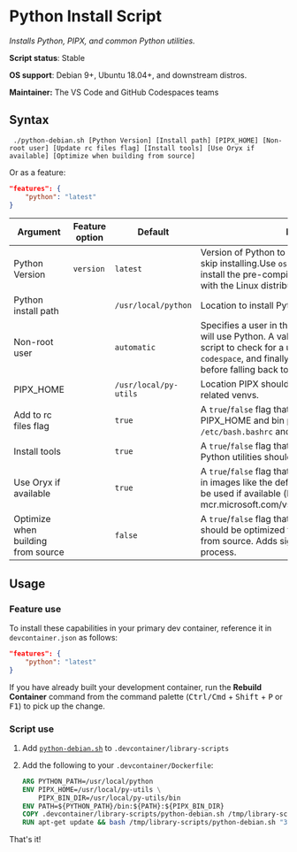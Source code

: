 # Python Install Script

*Installs Python, PIPX, and common Python utilities.*

**Script status**: Stable

**OS support**: Debian 9+, Ubuntu 18.04+, and downstream distros.

**Maintainer:** The VS Code and GitHub Codespaces teams

## Syntax

```text
 ./python-debian.sh [Python Version] [Install path] [PIPX_HOME] [Non-root user] [Update rc files flag] [Install tools] [Use Oryx if available] [Optimize when building from source]
```

Or as a feature:

```json
"features": {
    "python": "latest"
}
```

|Argument|Feature option|Default|Description|
|--------|--------------|-------|-----------|
|Python Version| `version` | `latest`| Version of Python to build and install. Set to `none` to skip installing.Use `os-provided` to skip building and install the pre-compiled version of Python comes with the Linux distribution instead (much faster).|
|Python install path| |`/usr/local/python`| Location to install Python.|
|Non-root user| |`automatic`| Specifies a user in the container other than root that will use Python. A value of `automatic` will cause the script to check for a user called `vscode`, then `node`, `codespace`, and finally a user with a UID of `1000` before falling back to `root`.|
|PIPX_HOME| |`/usr/local/py-utils`| Location PIPX should install Python utilities and related venvs.|
| Add to rc files flag | |`true` | A `true`/`false` flag that indicates whether sourcing the PIPX_HOME and bin path should be added to `/etc/bash.bashrc` and `/etc/zsh/zshrc`.|
|Install tools | | `true` | A `true`/`false` flag that indicates whether related Python utilities should be installed.|
|Use Oryx if available | |`true` | A `true`/`false` flag that indicates whether the Oryx CLI in images like the default codespaces image should be used if available (like in mcr.microsoft.com/vscode/devcontainers/universal).|
|Optimize when building from source| |`false` | A `true`/`false` flag that indicates whether Python should be optimized for performance when built from source. Adds significant time to the build process.|

## Usage

### Feature use

To install these capabilities in your primary dev container, reference it in `devcontainer.json` as follows:

```json
"features": {
    "python": "latest"
}
```

If you have already built your development container, run the **Rebuild Container** command from the command palette (<kbd>Ctrl/Cmd</kbd> + <kbd>Shift</kbd> + <kbd>P</kbd> or <kbd>F1</kbd>) to pick up the change.

### Script use

1. Add [`python-debian.sh`](../python-debian.sh) to `.devcontainer/library-scripts`

2. Add the following to your `.devcontainer/Dockerfile`:

    ```Dockerfile
    ARG PYTHON_PATH=/usr/local/python
    ENV PIPX_HOME=/usr/local/py-utils \
        PIPX_BIN_DIR=/usr/local/py-utils/bin
    ENV PATH=${PYTHON_PATH}/bin:${PATH}:${PIPX_BIN_DIR}
    COPY .devcontainer/library-scripts/python-debian.sh /tmp/library-scripts/
    RUN apt-get update && bash /tmp/library-scripts/python-debian.sh "3.8.3" "${PYTHON_PATH}" "${PIPX_HOME}"
    ```

That's it!
